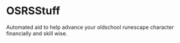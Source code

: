 # OSRSStuff
Automated aid to help advance your oldschool runescape character financially and skill wise.

